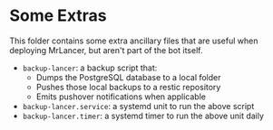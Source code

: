 # Some Extras

This folder contains some extra ancillary files that are useful when deploying
MrLancer, but aren't part of the bot itself.

- `backup-lancer`: a backup script that:
  - Dumps the PostgreSQL database to a local folder
  - Pushes those local backups to a restic repository
  - Emits pushover notifications when applicable
- `backup-lancer.service`: a systemd unit to run the above script
- `backup-lancer.timer`: a systemd timer to run the above unit daily
